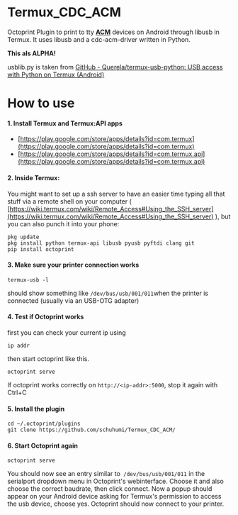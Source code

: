 # Termux_CDC_ACM

Octoprint Plugin to print to tty **<u>ACM</u>** devices on Android through libusb in Termux. It uses libusb and a cdc-acm-driver written in Python.

**This als ALPHA!**

usblib.py is taken from [GitHub - Querela/termux-usb-python: USB access with Python on Termux (Android)](https://github.com/Querela/termux-usb-python)

# How to use

#### 1. Install Termux and Termux:API apps
 - [https://play.google.com/store/apps/details?id=com.termux](https://play.google.com/store/apps/details?id=com.termux)
 - [https://play.google.com/store/apps/details?id=com.termux.api](https://play.google.com/store/apps/details?id=com.termux.api)

#### 2. Inside Termux:
You might want to set up a ssh server to have an easier time typing all that stuff via a remote shell on your computer ( [https://wiki.termux.com/wiki/Remote_Access#Using_the_SSH_server](https://wiki.termux.com/wiki/Remote_Access#Using_the_SSH_server) ), but you can also punch it into your phone:

```shell
pkg update
pkg install python termux-api libusb pyusb pyftdi clang git
pip install octoprint
```

#### 3. Make sure your printer connection works

```shell
termux-usb -l
```

should show something like `/dev/bus/usb/001/011`when the printer is connected (usually via an USB-OTG adapter)

#### 4. Test if Octoprint works

first you can check your current ip using

```shell
ip addr
```

then start octoprint like this.

```shell
octoprint serve
```

If octoprint works correctly on `http://<ip-addr>:5000`, stop it again with Ctrl+C

#### 5. Install the plugin

```shell
cd ~/.octoprint/plugins
git clone https://github.com/schuhumi/Termux_CDC_ACM/
```

#### 6. Start Octoprint again

```shell
octoprint serve
```

You should now see an entry similar to` /dev/bus/usb/001/011` in the serialport dropdown menu in Octoprint's webinterface. Choose it and also choose the correct baudrate, then click connect. Now a popup should appear on your Android device asking for Termux's permission to access the usb device, choose yes. Octoprint should now connect to your printer.
